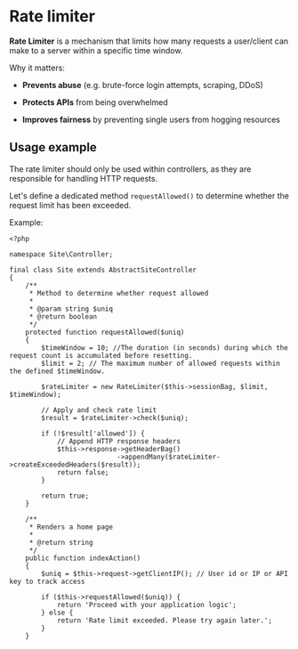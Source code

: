 Rate limiter
=====

**Rate Limiter** is a mechanism that limits how many requests a user/client can make to a server within a specific time window.

Why it matters:

-   **Prevents abuse** (e.g. brute-force login attempts, scraping, DDoS)
    
-   **Protects APIs** from being overwhelmed
    
-   **Improves fairness** by preventing single users from hogging resources

## Usage example

The rate limiter should only be used within controllers, as they are responsible for handling HTTP requests.

Let's define a dedicated method `requestAllowed()` to determine whether the request limit has been exceeded.

Example:


    <?php
    
    namespace Site\Controller;
    
    final class Site extends AbstractSiteController
    {
        /**
         * Method to determine whether request allowed
         * 
         * @param string $uniq
         * @return boolean
         */
        protected function requestAllowed($uniq)
        {
            $timeWindow = 10; //The duration (in seconds) during which the request count is accumulated before resetting.
            $limit = 2; // The maximum number of allowed requests within the defined $timeWindow.
    
            $rateLimiter = new RateLimiter($this->sessionBag, $limit, $timeWindow);
    
            // Apply and check rate limit
            $result = $rateLimiter->check($uniq);
    
            if (!$result['allowed']) {
                // Append HTTP response headers
                $this->response->getHeaderBag()
                               ->appendMany($rateLimiter->createExceededHeaders($result));
                return false;
            }
    
            return true;
        }
    
        /**
         * Renders a home page
         * 
         * @return string
         */
        public function indexAction()
        {
            $uniq = $this->request->getClientIP(); // User id or IP or API key to track access
    
            if ($this->requestAllowed($uniq)) {
                return 'Proceed with your application logic';
            } else {
                return 'Rate limit exceeded. Please try again later.';
            }
        }